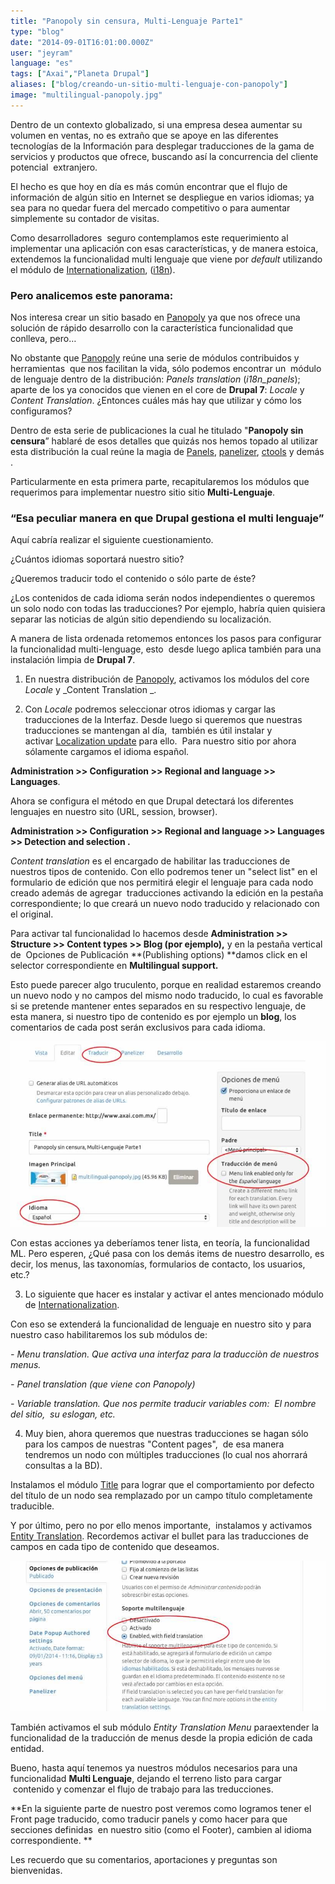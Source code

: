 ```yaml
---
title: "Panopoly sin censura, Multi-Lenguaje Parte1"
type: "blog"
date: "2014-09-01T16:01:00.000Z"
user: "jeyram"
language: "es"
tags: ["Axai","Planeta Drupal"]
aliases: ["blog/creando-un-sitio-multi-lenguaje-con-panopoly"]
image: "multilingual-panopoly.jpg"
---
```


Dentro de un contexto globalizado, si una empresa desea aumentar su volumen en ventas, no es extraño que se apoye en las diferentes tecnologías de la Información para desplegar traducciones de la gama de servicios y productos que ofrece, buscando así la concurrencia del cliente potencial  extranjero. 

El hecho es que hoy en día es más común encontrar que el flujo de información de algún sitio en Internet se despliegue en varios idiomas; ya sea para no quedar fuera del mercado competitivo o para aumentar simplemente su contador de visitas.

Como desarrolladores  seguro contemplamos este requerimiento al implementar una aplicación con esas características, y de manera estoica, extendemos la funcionalidad multi lenguaje que viene por _default_ utilizando el módulo de [Internationalization](http://drupal.org/project/i18n), ([i18n](https://www.drupal.org/project/i18n)).

### Pero analicemos este panorama:

Nos interesa crear un sitio basado en [Panopoly](https://www.drupal.org/project/panopoly) ya que nos ofrece una solución de rápido desarrollo con la característica funcionalidad que conlleva, pero…

No obstante que [Panopoly](https://www.drupal.org/project/panopoly) reúne una serie de módulos contribuidos y herramientas  que nos facilitan la vida, sólo podemos encontrar un  módulo de lenguaje dentro de la distribución: _Panels translation_ (_i18n\_panels_); aparte de los ya conocidos que vienen en el core de **Drupal 7**: _Locale_ y _Content Translation_. ¿Entonces cuáles más hay que utilizar y cómo los configuramos?

Dentro de esta serie de publicaciones la cual he titulado "**Panopoly sin censura**” hablaré de esos detalles que quizás nos hemos topado al utilizar esta distribución la cual reúne la magia de [Panels](http://drupal.org/project/panels), [panelizer](http://drupal.org/project/panelizer), [ctools](http://drupal.org/project/ctools) y demás .

Particularmente en esta primera parte, recapitularemos los módulos que requerimos para implementar nuestro sitio sitio **Multi-Lenguaje**.

### “Esa peculiar manera en que Drupal gestiona el multi lenguaje”

Aquí cabría realizar el siguiente cuestionamiento.

¿Cuántos idiomas soportará nuestro sitio?

¿Queremos traducir todo el contenido o sólo parte de éste?

¿Los contenidos de cada idioma serán nodos independientes o queremos un solo nodo con todas las traducciones? Por ejemplo, habría quien quisiera separar las noticias de algún sitio dependiendo su localización.

A manera de lista ordenada retomemos entonces los pasos para configurar la funcionalidad multi-lenguage, esto  desde luego aplica también para una instalación limpia de **Drupal 7**. 

1) En nuestra distribución de [Panopoly](http://drupal.org/project/panopoly), activamos los módulos del core _Locale_ y _Content Translation _.

2) Con _Locale_ podremos seleccionar otros idiomas y cargar las traducciones de la Interfaz. Desde luego si queremos que nuestras traducciones se mantengan al día,  también es útil instalar y activar [Localization update](https://www.drupal.org/project/l10n_update) para ello.  Para nuestro sitio por ahora sólamente cargamos el idioma español.

**Administration >> Configuration >> Regional and language >> Languages**.

Ahora se configura el método en que Drupal detectará los diferentes lenguajes en nuestro sito (URL, session, browser). 

**Administration >> Configuration >> Regional and language >> Languages >> Detection and selection .**

_Content translation_ es el encargado de habilitar las traducciones de nuestros tipos de contenido. Con ello podremos tener un "select list" en el formulario de edición que nos permitirá elegir el lenguaje para cada nodo creado además de agregar  traducciones activando la edición en la pestaña correspondiente; lo que creará un nuevo nodo traducido y relacionado con el original.

Para activar tal funcionalidad lo hacemos desde **Administration >> Structure >> Content types >> Blog (por ejemplo),** y en la pestaña vertical de  Opciones de Publicación **(Publishing options) **damos click en el selector correspondiente en **Multilingual support.**

Esto puede parecer algo truculento, porque en realidad estaremos creando un nuevo nodo y no campos del mismo nodo traducido, lo cual es favorable si se pretende mantener entes separados en su respectivo lenguaje, de esta manera, si nuestro tipo de contenido es por ejemplo un **blog**, los comentarios de cada post serán exclusivos para cada idioma.

![transaltion elements](translation_elements.jpg)

Con estas acciones ya deberíamos tener lista, en teoría, la funcionalidad ML. Pero esperen, ¿Qué pasa con los demás items de nuestro desarrollo, es decir, los menus, las taxonomías, formularios de contacto, los usuarios, etc.?

3) Lo siguiente que hacer es instalar y activar el antes mencionado módulo de [Internationalization](http://drupal.org/project/i18n). 

Con eso se extenderá la funcionalidad de lenguaje en nuestro sito y para nuestro caso habilitaremos los sub módulos de:

_\- Menu translation. Que activa una interfaz para la traducciòn de nuestros menus._

_\- Panel translation (que viene con Panopoly)_

_\- Variable translation. Que nos permite traducir variables com:  El nombre del sitio,  su eslogan, etc._

4) Muy bien, ahora queremos que nuestras traducciones se hagan sólo para los campos de nuestras "Content pages",  de esa manera tendremos un nodo con múltiples traducciones (lo cual nos ahorrará consultas a la BD).

Instalamos el módulo [Title](http://drupal.org/project/title) para lograr que el comportamiento por defecto del título de un nodo sea remplazado por un campo título completamente traducible.

Y por último, pero no por ello menos importante,  instalamos y activamos [Entity Translation](http://drupal.org/project/entity_translation). Recordemos activar el bullet para las traducciones de campos en cada tipo de contenido que deseamos.

![entity translation activation](entity-translation.jpg)

También activamos el sub módulo _Entity Translation Menu_ paraextender la funcionalidad de la traducción de menus desde la propia edición de cada entidad. 

Bueno, hasta aquí tenemos ya nuestros módulos necesarios para una funcionalidad **Multi Lenguaje**, dejando el terreno listo para cargar  contenido y comenzar el flujo de trabajo para las treducciones.

**En la siguiente parte de nuestro post veremos como logramos tener el Front page traducido, como traducir panels y como hacer para que secciones definidas  en nuestro sitio (como el Footer), cambien al idioma correspondiente. **

Les recuerdo que su comentarios, aportaciones y preguntas son bienvenidas.